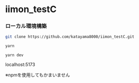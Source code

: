 # iimon_testC

### ローカル環境構築

```bash
git clone https://github.com/katayama8000/iimon_testC.git
```

```bash
yarn
```

```
yarn dev
```

localhost:5173

※npmを使用してもかまいません
